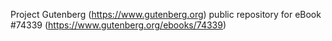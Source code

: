 Project Gutenberg (https://www.gutenberg.org) public repository for eBook #74339 (https://www.gutenberg.org/ebooks/74339)

